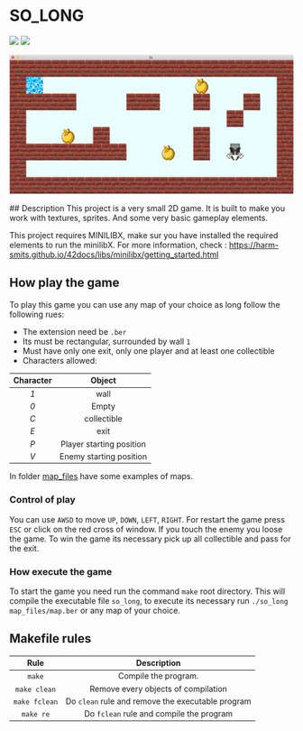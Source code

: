 # SO_LONG

![](https://img.shields.io/badge/Language-C-blue)
![](https://img.shields.io/badge/School-42-black)
<center>

![map](textures/map.ber.png)

</center>
## Description
 This project is a very small 2D game. It is built to make you work with
textures, sprites. And some very basic gameplay elements.

This project requires MINILIBX, make sur you have installed the required elements to run the minilibX. For more information, check : https://harm-smits.github.io/42docs/libs/minilibx/getting_started.html

## How play the game
To play this game you can use any map of your choice as long follow the following rues:

* The extension need be `.ber`
* Its must be rectangular, surrounded by wall `1`
* Must have only one exit, only one player and at least one collectible
* Characters allowed:

|  Character  |          Object          |
|:-----------:|:------------------------:|
|     *1*     | wall                     |
|     *0*     | Empty                    |
|     *C*     | collectible              |
|     *E*     | exit                     |
|     *P*     | Player starting position |
|     *V*     | Enemy starting position  |

In folder [map_files](map_files) have some examples of maps.

### Control of play
You can use `AWSD` to move `UP`, `DOWN`, `LEFT`, `RIGHT`.
For restart the game press `ESC` or click on the red cross of window.
If you touch the enemy you loose the game.
To win the game its necessary pick up all collectible and pass for the exit.

### How execute the game
To start the game you need run the command `make` root directory.
This will compile the executable file `so_long`, to execute its necessary run `./so_long map_files/map.ber` or any map of your choice.

## Makefile rules

| Rule         |                 Description                             |
|:------------:|:-------------------------------------------------------:|
| `make`       | Compile the program.                                    |
| `make clean` | Remove every objects of compilation                     |
| `make fclean`| Do `clean` rule and remove the executable program       |
| `make re`    | Do `fclean` rule and compile the program                |
